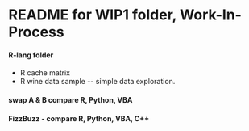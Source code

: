 # README for WIP1 folder, Work-In-Process  

#### R-lang folder  
 * R cache matrix
 * R wine data sample -- simple data exploration.
 
#### swap A & B compare R, Python, VBA
#### FizzBuzz - compare R, Python, VBA, C++


